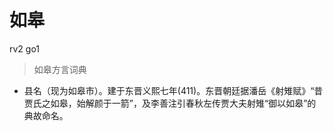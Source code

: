 # 如皋
rv2 go1
> 如皋方言词典
- 县名（现为如皋市）。建于东晋义熙七年(411)。东晋朝廷据潘岳《射雉赋》“昔贾氏之如皋，始解颜于一箭”，及李善注引春秋左传贾大夫射雉“御以如皋”的典故命名。
